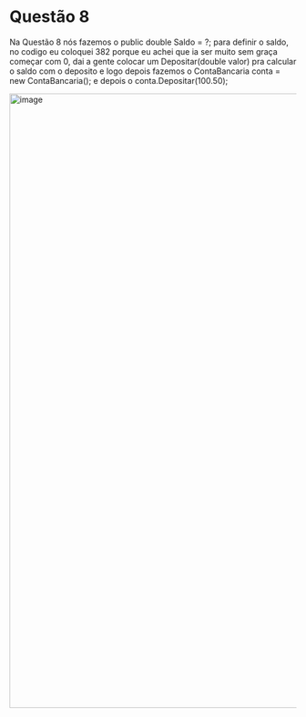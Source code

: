 # Questão 8

Na Questão 8 nós fazemos o public double Saldo = ?; para definir o saldo, no codigo eu coloquei 382 porque eu achei que ia ser muito sem graça começar com 0, dai a gente colocar um Depositar(double valor) pra calcular o saldo com o deposito e logo depois fazemos o ContaBancaria conta = new ContaBancaria(); e depois o conta.Depositar(100.50);

<img width="1919" height="1079" alt="image" src="https://github.com/user-attachments/assets/f0685cb1-acb5-4b6a-a626-79abeff3b634" />

